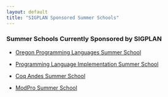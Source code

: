 ```yaml
---
layout: default
title: "SIGPLAN Sponsored Summer Schools"
---
```


### Summer Schools Currently Sponsored by SIGPLAN

- [Oregon Programming Languages Summer School](https://www.cs.uoregon.edu/research/summerschool/summer20/)

- [Programming Language Implementation Summer School](https://pliss2019.github.io)

- [Coq Andes Summer School](https://cass.pleiad.cl/)

- [ModPro Summer School](https://na.eventscloud.com/ereg/inactive.php?eventid=478621)
